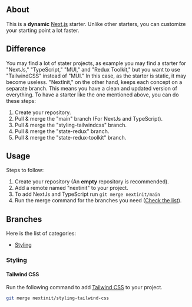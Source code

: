 ## About

This is a **dynamic** [Next.js](https://nextjs.org/) starter. Unlike other starters, you can customize your starting point a lot faster.

## Difference

You may find a lot of stater projects, as example you may find a starter for "NextJs," "TypeScript," "MUI," and "Redux Toolkit," but you want to use "TailwindCSS" instead of "MUI." In this case, as the starter is static, it may become useless. "NextInit," on the other hand, keeps each concept on a separate branch. This means you have a clean and updated version of everything. To have a starter like the one mentioned above, you can do these steps:

1. Create your repository.
2. Pull & merge the "main" branch (For NextJs and TypeScript).
3. Pull & merge the "styling-tailwindcss" branch.
4. Pull & merge the "state-redux" branch.
5. Pull & merge the "state-redux-toolkit" branch.

## Usage

Steps to follow:

1. Create your repository (An **empty** repository is recommended).
2. Add a remote named "nextinit" to your project.
3. To add NextJs and TypeScript run `git merge nextinit/main`
4. Run the merge command for the branches you need ([Check the list](#branches)).

## Branches

Here is the list of categories:

- [Styling](#styling)

### Styling

#### Tailwind CSS

Run the following command to add [Tailwind CSS](https://tailwindcss.com/) to your project.

```bash
git merge nextinit/styling-tailwind-css
```
